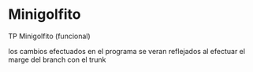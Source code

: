 # Minigolfito
TP Minigolfito (funcional)

los cambios efectuados en el programa se veran reflejados al efectuar el marge del branch con el trunk
